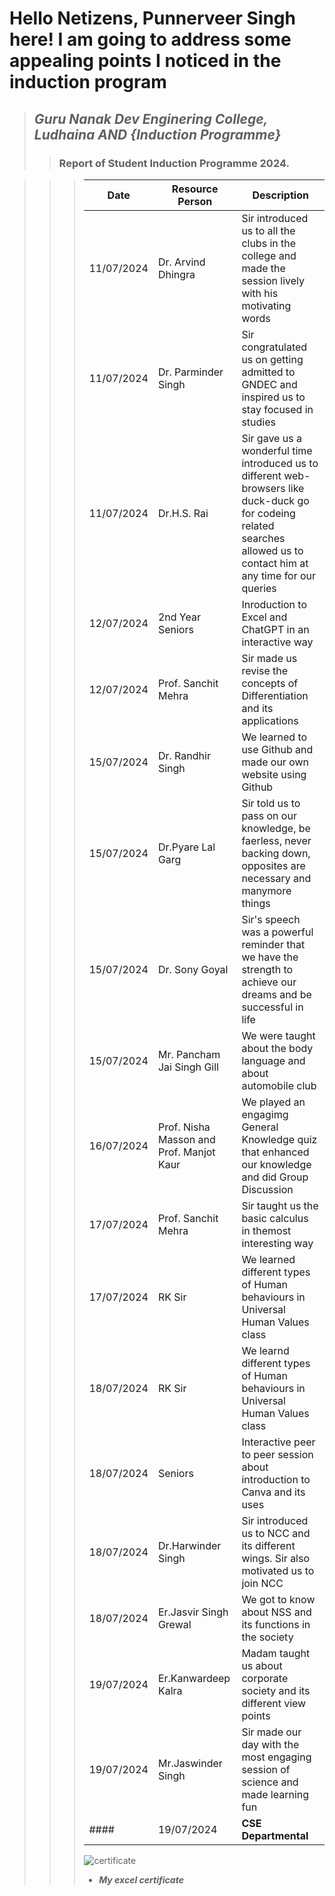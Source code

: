 # **Hello Netizens, Punnerveer Singh here! I am going to address some appealing points I noticed in the induction program** 
> ## _**Guru Nanak Dev Enginering College, Ludhaina AND {Induction Programme}**_
>> ### Report of Student Induction Programme 2024. 

>>> | Date | Resource Person | Description |
>>> | ---- | --------------- | ----------- |
>>> | 11/07/2024 | Dr. Arvind Dhingra | Sir introduced us to all the clubs in the college and made the session lively with his motivating words |
>>> | 11/07/2024 | Dr. Parminder Singh | Sir congratulated us on getting admitted to GNDEC and inspired us to stay focused in studies |
>>> | 11/07/2024 | Dr.H.S. Rai | Sir gave us a wonderful time introduced us to different web-browsers like duck-duck go for codeing related searches allowed us to contact him at any time for our queries |
>>> | 12/07/2024 | 2nd Year Seniors | Inroduction to Excel and ChatGPT in an interactive way |
>>> | 12/07/2024 | Prof. Sanchit Mehra| Sir made us revise the concepts of Differentiation and its applications |
>>> | 15/07/2024 | Dr. Randhir Singh | We learned to use Github and made our own website using Github |
>>> | 15/07/2024 | Dr.Pyare Lal Garg | Sir told us to pass on our knowledge, be faerless, never backing down, opposites are necessary and manymore things |
>>> | 15/07/2024 | Dr. Sony Goyal | Sir's speech was a powerful reminder that we have the strength to achieve our dreams and be successful in life |
>>> | 15/07/2024 | Mr. Pancham Jai Singh Gill | We were taught about the body language and about automobile club |
>>> |  16/07/2024 | Prof. Nisha Masson and Prof. Manjot Kaur | We played an engagimg General Knowledge quiz that enhanced our knowledge and did Group Discussion |
>>> |17/07/2024 | Prof. Sanchit Mehra | Sir taught us the basic calculus in themost interesting way  |
>>> |17/07/2024 | RK Sir | We learned different types of Human behaviours in Universal Human Values class |
>>> |18/07/2024 | RK Sir | We learnd different types of Human behaviours in  Universal Human Values class |
>>> |18/07/2024| Seniors | Interactive peer to peer session about introduction to Canva and its uses |
>>> |18/07/2024| Dr.Harwinder Singh | Sir introduced us to NCC and its different wings. Sir also motivated us to join NCC |
>>> |18/07/2024| Er.Jasvir Singh Grewal | We got to know about NSS and its functions in the society |
>>> |19/07/2024|Er.Kanwardeep Kalra| Madam taught us about corporate society and its different view points |
>>> |19/07/2024| Mr.Jaswinder Singh | Sir made our day with the most engaging session of science and made learning fun |
>>> #### |19/07/2024| **CSE Departmental** | **Visit** | _We saw the computer setup and the instructor taught us about the linux OS_ |
>>> ![certificate](https://dtmvamahs40ux.cloudfront.net/ComplementaryCourseCertificate/5073681/original/Punnerveer_Singh20240725-72-1ijtrky.jpg)
>>> * _**My excel certificate**_
